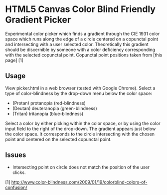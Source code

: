 # HTML5 Canvas Color Blind Friendly Gradient Picker #

Experimental color picker which finds a gradient through the CIE 1931 color space which runs along the edge of a circle centered on a copunctal point and intersecting with a user selected color. Theoretically this gradient should be discernible by someone with a color deficiency corresponding with the selected copunctal point. Copunctal point positions taken from [this page] [1]

## Usage ##

View picker.html in a web browser (tested with Google Chrome). Select a type of color-blindness by the drop-down menu below the color space:

- (Protan) protanopia (red-blindness)
- (Deutan) deuteranopia (green-blindness)
- (Tritan) tritanopia (blue-blindness)

Select a color by either picking within the color space, or by using the color input field to the right of the drop-down. The gradient appears just below the color space. It corresponds to the circle intersecting with the chosen point and centered on the selected copunctal point.

## Issues ##

- Intersecting point on circle does not match the position of the user clicks.

[1] http://www.color-blindness.com/2009/01/19/colorblind-colors-of-confusion/